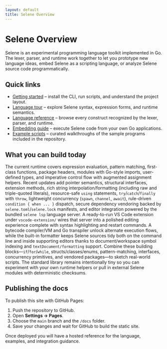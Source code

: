 ```yaml
---
layout: default
title: Selene Overview
---
```


# Selene Overview

Selene is an experimental programming language toolkit implemented in Go. The lexer, parser, and runtime work together to let you
prototype new language ideas, embed Selene as a scripting language, or analyze Selene source code programmatically.

## Quick links

- [Getting started](getting-started.md) – install the CLI, run scripts, and understand the project layout.
- [Language tour](language-tour.md) – explore Selene syntax, expression forms, and runtime semantics.
- [Language reference](reference.md) – browse every construct recognized by the lexer, parser, and runtime.
- [Embedding guide](embedding.md) – execute Selene code from your own Go applications.
- [Example scripts](examples.md) – curated walkthroughs of the sample programs included in the repository.

## What you can build today

The current runtime covers expression evaluation, pattern matching, first-class functions, package headers, modules with Go-style imports, user-defined types, and imperative control flow with augmented assignment helpers. Recent updates add pointer semantics, structural interfaces, extension methods, rich string interpolation/formatting (including raw and triple-quoted literals), resource-safe `using` statements, `try`/`catch`/`finally` with `throw`, lightweight concurrency (`spawn`, `channel`, `await`), rule-driven `condition { when ... }` dispatch, secure dependency vendoring backed by `selene.toml`/`selene.lock` manifests, and editor integration powered by the bundled `selene lsp` language server. A ready-to-run VS Code extension under `vscode-extension/` wires that server into a polished editing experience complete with syntax highlighting and restart commands. A bytecode compiler/VM and Go transpiler unlock alternate execution flows, while the built-in formatter keeps Selene sources tidy both on the command line and inside supporting editors thanks to document/workspace symbol indexing and `textDocument/formatting` support.
Combine these building blocks—`if`/`for`/`while`, structs/classes/enums, pattern-matching, interfaces, concurrency primitives, and vendored packages—to sketch real-world scripts. The standard library remains intentionally tiny so you can experiment with your own runtime helpers or pull in external Selene modules with deterministic checksums.

## Publishing the docs

To publish this site with GitHub Pages:

1. Push the repository to GitHub.
2. Open **Settings → Pages**.
3. Choose the `main` branch and the `/docs` folder.
4. Save your changes and wait for GitHub to build the static site.

Once deployed you will have a hosted reference for the language, examples, and integration guidance.
